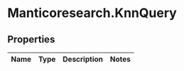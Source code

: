 # Manticoresearch.KnnQuery

## Properties

Name | Type | Description | Notes
------------ | ------------- | ------------- | -------------


